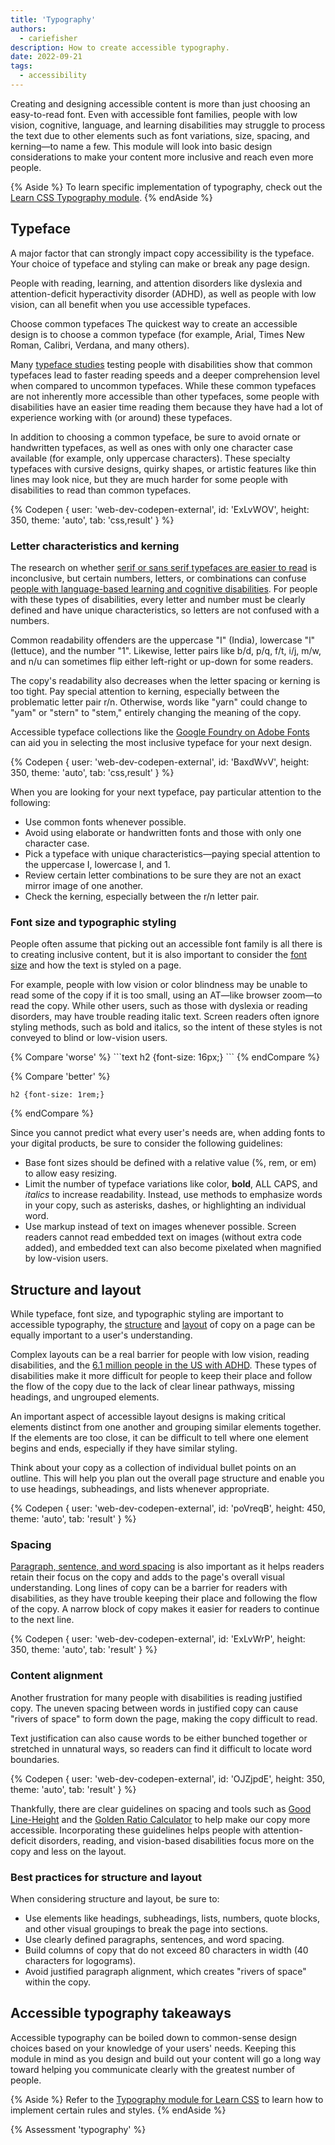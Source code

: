 ```yaml
---
title: 'Typography'
authors:
  - cariefisher
description: How to create accessible typography.
date: 2022-09-21
tags:
  - accessibility
---
```


Creating and designing accessible content is more than just choosing an
easy-to-read font. Even with accessible font families, people with low vision,
cognitive, language, and learning disabilities may struggle to process the text
due to other elements such as font variations, size, spacing, and kerning—to
name a few. This module will look into basic design considerations to make
your content more inclusive and reach even more people.

{% Aside %}
To learn specific implementation of typography, check out the
[Learn CSS Typography module](/learn/design/typography/).
{% endAside %}

## Typeface

A major factor that can strongly impact copy accessibility is the typeface. Your choice of typeface and styling can make or break any page design.

People with reading, learning, and attention disorders like dyslexia and attention-deficit hyperactivity disorder (ADHD), as well as people with low vision, can all benefit when you use accessible typefaces. 

Choose common typefaces
The quickest way to create an accessible design is to choose a common typeface (for example, Arial, Times New Roman, Calibri, Verdana, and many others).

Many [typeface studies](http://dyslexiahelp.umich.edu/sites/default/files/good_fonts_for_dyslexia_study.pdf) testing people with disabilities show that common typefaces lead to faster reading speeds and a deeper comprehension level when compared to uncommon typefaces. While these common typefaces are not inherently more accessible than other typefaces, some people with disabilities have an easier time reading them because they have had a lot of experience working with (or around) these typefaces. 

In addition to choosing a common typeface, be sure to avoid ornate or handwritten typefaces, as well as ones with only one character case available (for example, only uppercase characters). These specialty typefaces with cursive designs, quirky shapes, or artistic features like thin lines may look nice, but they are much harder for some people with disabilities to read than common typefaces. 

{% Codepen {
 user: 'web-dev-codepen-external',
 id: 'ExLvWOV',
 height: 350,
 theme: 'auto',
 tab: 'css,result'
} %}

### Letter characteristics and kerning

The research on whether [serif or sans serif typefaces are easier to
read](https://www.ncbi.nlm.nih.gov/pmc/articles/PMC4612630/) is inconclusive,
but certain numbers, letters, or combinations can confuse
[people with language-based learning and cognitive disabilities](https://www.ncld.org/news/newsroom/the-state-of-ld-understanding-the-1-in-5/).
For people with these types of disabilities, every letter and number must be
clearly defined and have unique characteristics, so letters are not confused
with a numbers. 

Common readability offenders are the uppercase "I" (India), lowercase "l"
(lettuce), and the number "1". Likewise, letter pairs like b/d, p/q, f/t, i/j,
m/w, and n/u can sometimes flip either left-right or up-down for some readers.

The copy's readability also decreases when the letter spacing or kerning is too
tight. Pay special attention to kerning, especially between the problematic
letter pair r/n. Otherwise, words like "yarn" could change to "yam" or "stern"
to "stem," entirely changing the meaning of the copy. 

Accessible typeface collections like the
[Google Foundry on Adobe Fonts](https://fonts.adobe.com/foundries/google) can
aid you in selecting the most inclusive typeface for your next design.

{% Codepen {
 user: 'web-dev-codepen-external',
 id: 'BaxdWvV',
 height: 350,
 theme: 'auto',
 tab: 'css,result'
} %}

When you are looking for your next typeface, pay particular attention to the following:

* Use common fonts whenever possible.
* Avoid using elaborate or handwritten fonts and those with only one character case.
* Pick a typeface with unique characteristics—paying special attention to the uppercase I, lowercase l, and 1.
* Review certain letter combinations to be sure they are not an exact mirror image of one another.
* Check the kerning, especially between the r/n letter pair.

### Font size and typographic styling

People often assume that picking out an accessible font family is all there is to creating inclusive content, but it is also important to consider the [font size](https://www.w3.org/WAI/WCAG21/Understanding/resize-text.html) and how the text is styled on a page. 

For example, people with low vision or color blindness may be unable to read some of the copy if it is too small, using an AT—like browser zoom—to read the copy. While other users, such as those with dyslexia or reading disorders, may have trouble reading italic text. Screen readers often ignore styling methods, such as bold and italics, so the intent of these styles is not conveyed to blind or low-vision users.

<div class="switcher">
{% Compare 'worse' %}
```text
h2 {font-size: 16px;}
```
{% endCompare %}

{% Compare 'better' %}
```text
h2 {font-size: 1rem;}
```
{% endCompare %}
</div>

Since you cannot predict what every user's needs are, when adding fonts to your digital products, be sure to consider the following guidelines:

* Base font sizes should be defined with a relative value (%, rem, or em) to
  allow easy resizing.
* Limit the number of typeface variations like color, **bold**, ALL CAPS, and
  _italics_ to increase readability. Instead, use methods to emphasize words in
  your copy, such as asterisks, dashes, or highlighting an individual word. 
* Use markup instead of text on images whenever possible. Screen readers cannot
  read embedded text on images (without extra code added), and embedded text
  can also become pixelated when magnified by low-vision users.

## Structure and layout 

While typeface, font size, and typographic styling are important to accessible
typography, the
[structure](https://www.w3.org/WAI/WCAG21/Understanding/info-and-relationships.html)
and [layout](https://www.w3.org/WAI/WCAG21/Understanding/reflow) of copy on a
page can be equally important to a user's understanding.

Complex layouts can be a real barrier for people with low vision, reading
disabilities, and the [6.1 million people in the US with ADHD](https://www.cdc.gov/ncbddd/adhd/data.html).
These types of disabilities make it more difficult for people to keep their 
place and follow the flow of the copy due to the lack of clear linear pathways,
missing headings, and ungrouped elements. 

An important aspect of accessible layout designs is making critical elements
distinct from one another and grouping similar elements together. If the
elements are too close, it can be difficult to tell where one element begins
and ends, especially if they have similar styling.

Think about your copy as a collection of individual bullet points on an
outline. This will help you plan out the overall page structure and enable you
to use headings, subheadings, and lists whenever appropriate. 

{% Codepen {
 user: 'web-dev-codepen-external',
 id: 'poVreqB',
 height: 450,
 theme: 'auto',
 tab: 'result'
} %}

### Spacing

[Paragraph, sentence, and word spacing](https://www.w3.org/WAI/WCAG22/Understanding/text-spacing.html) is also important as it helps readers retain their focus on the copy and adds to the page's overall visual understanding. Long lines of copy can be a barrier for readers with disabilities, as they have trouble keeping their place and following the flow of the copy. A narrow block of copy makes it easier for readers to continue to the next line. 

{% Codepen {
 user: 'web-dev-codepen-external',
 id: 'ExLvWrP',
 height: 350,
 theme: 'auto',
 tab: 'result'
} %}

### Content alignment

Another frustration for many people with disabilities is reading justified
copy. The uneven spacing between words in justified copy can cause "rivers of
space" to form down the page, making the copy difficult to read.

Text justification can also cause words to be either bunched together or
stretched in unnatural ways, so readers can find it difficult to locate word
boundaries. 

{% Codepen {
 user: 'web-dev-codepen-external',
 id: 'OJZjpdE',
 height: 350,
 theme: 'auto',
 tab: 'result'
} %}

Thankfully, there are clear guidelines on spacing and tools such as [Good Line-Height](http://thegoodlineheight.com) and the [Golden Ratio Calculator](https://grtcalculator.com/) to help make our copy more accessible. Incorporating these guidelines helps people with attention-deficit disorders, reading, and vision-based disabilities focus more on the copy and less on the layout.

### Best practices for structure and layout

When considering structure and layout, be sure to:

* Use elements like headings, subheadings, lists, numbers, quote blocks, and
  other visual groupings to break the page into sections.
* Use clearly defined paragraphs, sentences, and word spacing.
* Build columns of copy that do not exceed 80 characters in width (40
  characters for logograms).
* Avoid justified paragraph alignment, which creates "rivers of space" within
  the copy. 

## Accessible typography takeaways 

Accessible typography can be boiled down to common-sense design choices based
on your knowledge of your users' needs. Keeping this module in mind as you
design and build out your content will go a long way toward helping you
communicate clearly with the greatest number of people.

{% Aside %}
Refer to the [Typography module for Learn CSS](/learn/design/typography/) to
learn how to implement certain rules and styles.
{% endAside %}

{% Assessment 'typography' %}